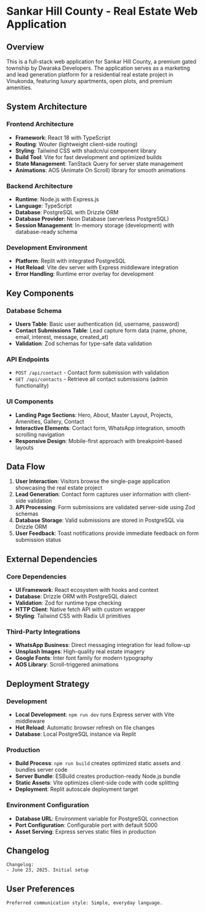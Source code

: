 # Sankar Hill County - Real Estate Web Application

## Overview

This is a full-stack web application for Sankar Hill County, a premium gated township by Dwaraka Developers. The application serves as a marketing and lead generation platform for a residential real estate project in Vinukonda, featuring luxury apartments, open plots, and premium amenities.

## System Architecture

### Frontend Architecture
- **Framework**: React 18 with TypeScript
- **Routing**: Wouter (lightweight client-side routing)
- **Styling**: Tailwind CSS with shadcn/ui component library
- **Build Tool**: Vite for fast development and optimized builds
- **State Management**: TanStack Query for server state management
- **Animations**: AOS (Animate On Scroll) library for smooth animations

### Backend Architecture
- **Runtime**: Node.js with Express.js
- **Language**: TypeScript
- **Database**: PostgreSQL with Drizzle ORM
- **Database Provider**: Neon Database (serverless PostgreSQL)
- **Session Management**: In-memory storage (development) with database-ready schema

### Development Environment
- **Platform**: Replit with integrated PostgreSQL
- **Hot Reload**: Vite dev server with Express middleware integration
- **Error Handling**: Runtime error overlay for development

## Key Components

### Database Schema
- **Users Table**: Basic user authentication (id, username, password)
- **Contact Submissions Table**: Lead capture form data (name, phone, email, interest, message, created_at)
- **Validation**: Zod schemas for type-safe data validation

### API Endpoints
- `POST /api/contact` - Contact form submission with validation
- `GET /api/contacts` - Retrieve all contact submissions (admin functionality)

### UI Components
- **Landing Page Sections**: Hero, About, Master Layout, Projects, Amenities, Gallery, Contact
- **Interactive Elements**: Contact form, WhatsApp integration, smooth scrolling navigation
- **Responsive Design**: Mobile-first approach with breakpoint-based layouts

## Data Flow

1. **User Interaction**: Visitors browse the single-page application showcasing the real estate project
2. **Lead Generation**: Contact form captures user information with client-side validation
3. **API Processing**: Form submissions are validated server-side using Zod schemas
4. **Database Storage**: Valid submissions are stored in PostgreSQL via Drizzle ORM
5. **User Feedback**: Toast notifications provide immediate feedback on form submission status

## External Dependencies

### Core Dependencies
- **UI Framework**: React ecosystem with hooks and context
- **Database**: Drizzle ORM with PostgreSQL dialect
- **Validation**: Zod for runtime type checking
- **HTTP Client**: Native fetch API with custom wrapper
- **Styling**: Tailwind CSS with Radix UI primitives

### Third-Party Integrations
- **WhatsApp Business**: Direct messaging integration for lead follow-up
- **Unsplash Images**: High-quality real estate imagery
- **Google Fonts**: Inter font family for modern typography
- **AOS Library**: Scroll-triggered animations

## Deployment Strategy

### Development
- **Local Development**: `npm run dev` runs Express server with Vite middleware
- **Hot Reload**: Automatic browser refresh on file changes
- **Database**: Local PostgreSQL instance via Replit

### Production
- **Build Process**: `npm run build` creates optimized static assets and bundles server code
- **Server Bundle**: ESBuild creates production-ready Node.js bundle
- **Static Assets**: Vite optimizes client-side code with code splitting
- **Deployment**: Replit autoscale deployment target

### Environment Configuration
- **Database URL**: Environment variable for PostgreSQL connection
- **Port Configuration**: Configurable port with default 5000
- **Asset Serving**: Express serves static files in production

## Changelog

```
Changelog:
- June 23, 2025. Initial setup
```

## User Preferences

```
Preferred communication style: Simple, everyday language.
```